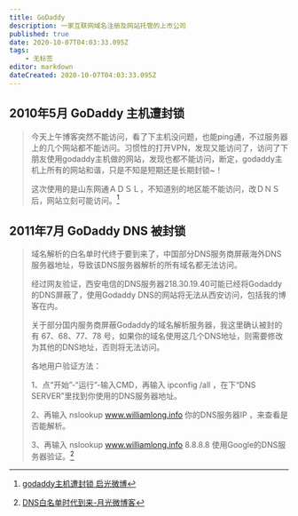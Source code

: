 ```yaml
---
title: GoDaddy
description: 一家互联网域名注册及网站托管的上市公司
published: true
date: 2020-10-07T04:03:33.095Z
tags:
    - 无标签
editor: markdown
dateCreated: 2020-10-07T04:03:33.095Z
---
```


## 2010年5月 GoDaddy 主机遭封锁

> 今天上午博客突然不能访问，看了下主机没问题，也能ping通，不过服务器上的几个网站都不能访问。习惯性的打开VPN，发现又能访问了，访问了下朋友使用godaddy主机做的网站，发现也都不能访问，断定，godaddy主机上所有的网站和谐，只是不知是短期还是长期封锁~！
>
> 这次使用的是山东网通ＡＤＳＬ，不知道别的地区能不能访问，改ＤＮＳ后，网站立刻可能访问。[^360]

[^360]: [godaddy主机遭封锁 启光微博](https://web.archive.org/web/20201007024357/https://www.iewb.net/blog/wb/360.htm)

## 2011年7月 GoDaddy DNS 被封锁

> 域名解析的白名单时代终于要到来了，中国部分DNS服务商屏蔽海外DNS服务器地址，导致该DNS服务器解析的所有域名都无法访问。
>
> 经过网友验证，西安电信的DNS服务器218.30.19.40可能已经将Godaddy的DNS屏蔽了，使用Godaddy DNS的网站将无法从西安访问，包括我的博客在内。
>
> 关于部分国内服务商屏蔽Godaddy的域名解析服务器，我这里确认被封的有 67、68、77、78 号，如果你的域名使用这几个DNS地址，则需要修改为其他的DNS地址，否则将无法访问。
>
> 各地用户验证方法：
>
> 1、点“开始”-“运行”-输入CMD，再输入 ipconfig /all  ，在下“DNS SERVER”里找到你使用的DNS服务器地址。
>
> 2、再输入 nslookup www.williamlong.info 你的DNS服务器IP ，来查看是否能解析。
>
> 3、再输入 nslookup www.williamlong.info 8.8.8.8 使用Google的DNS服务器验证。[^849]

[^849]: [DNS白名单时代到来-月光微博客](https://web.archive.org/web/20150904024502/http://www.williamlong.info/blog/archives/849.html)
